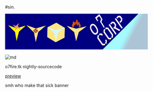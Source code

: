 #sin.

![banner](./assets/images/logo.png)

![md](http://www.wtfpl.net/wp-content/uploads/2012/12/wtfpl-badge-4.png)

o7fire.tk nightly-sourcecode

[preview](https://o7-fire.github.io/mossad/)

smh who make that sick banner

